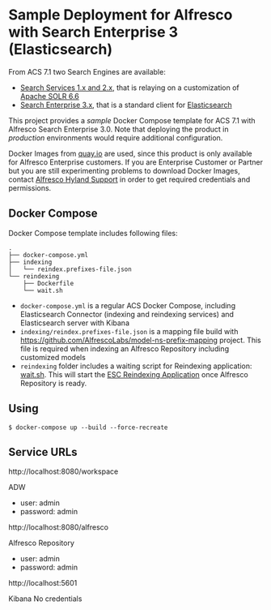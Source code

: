 # Sample Deployment for Alfresco with Search Enterprise 3 (Elasticsearch)

From ACS 7.1 two Search Engines are available:

* [Search Services 1.x and 2.x](https://docs.alfresco.com/search-services/latest/), that is relaying on a customization of [Apache SOLR 6.6](https://solr.apache.org/guide/6_6/)
* [Search Enterprise 3.x](https://docs.alfresco.com/search-enterprise/latest/), that is a standard client for [Elasticsearch](https://www.elastic.co/guide/en/elasticsearch/reference/7.10/index.html)

This project provides a *sample* Docker Compose template for ACS 7.1 with Alfresco Search Enterprise 3.0. Note that deploying the product in *production* environments would require additional configuration.

Docker Images from [quay.io](https://quay.io/organization/alfresco) are used, since this product is only available for Alfresco Enterprise customers. If you are Enterprise Customer or Partner but you are still experimenting problems to download Docker Images, contact [Alfresco Hyland Support](https://community.hyland.com) in order to get required credentials and permissions.

## Docker Compose

Docker Compose template includes following files:

```
.
├── docker-compose.yml
├── indexing
│   └── reindex.prefixes-file.json
└── reindexing
    ├── Dockerfile
    └── wait.sh
```

* `docker-compose.yml` is a regular ACS Docker Compose, including Elasticsearch Connector (indexing and reindexing services) and Elasticsearch server with Kibana
* `indexing/reindex.prefixes-file.json` is a mapping file build with https://github.com/AlfrescoLabs/model-ns-prefix-mapping project. This file is required when indexing an Alfresco Repository including customized models
* `reindexing` folder includes a waiting script for Reindexing application: [wait.sh](reindexing/wait.sh). This will start the [ESC Reindexing Application](https://docs.alfresco.com/search-enterprise/latest/config/#alfresco-re-indexing-app) once Alfresco Repository is ready.

## Using

```
$ docker-compose up --build --force-recreate
```

## Service URLs

http://localhost:8080/workspace

ADW
* user: admin
* password: admin

http://localhost:8080/alfresco

Alfresco Repository
* user: admin
* password: admin

http://localhost:5601

Kibana
No credentials
